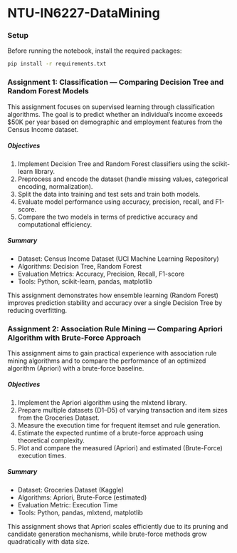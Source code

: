 # NTU-IN6227-DataMining

### Setup

Before running the notebook, install the required packages:

```bash
pip install -r requirements.txt
```

### Assignment 1: Classification — Comparing Decision Tree and Random Forest Models

This assignment focuses on supervised learning through classification algorithms.
The goal is to predict whether an individual’s income exceeds $50K per year based on demographic and employment features from the Census Income dataset.

##### Objectives

1. Implement Decision Tree and Random Forest classifiers using the scikit-learn library.
2. Preprocess and encode the dataset (handle missing values, categorical encoding, normalization).
3. Split the data into training and test sets and train both models.
4. Evaluate model performance using accuracy, precision, recall, and F1-score.
5. Compare the two models in terms of predictive accuracy and computational efficiency.

##### Summary

- Dataset: Census Income Dataset (UCI Machine Learning Repository)
- Algorithms: Decision Tree, Random Forest
- Evaluation Metrics: Accuracy, Precision, Recall, F1-score
- Tools: Python, scikit-learn, pandas, matplotlib

This assignment demonstrates how ensemble learning (Random Forest) improves prediction stability and accuracy over a single Decision Tree by reducing overfitting.

### Assignment 2: Association Rule Mining — Comparing Apriori Algorithm with Brute-Force Approach

This assignment aims to gain practical experience with association rule mining algorithms and to compare the performance of an optimized algorithm (Apriori) with a brute-force baseline.

##### Objectives

1. Implement the Apriori algorithm using the mlxtend library.
2. Prepare multiple datasets (D1–D5) of varying transaction and item sizes from the Groceries Dataset.
3. Measure the execution time for frequent itemset and rule generation.
4. Estimate the expected runtime of a brute-force approach using theoretical complexity.
5. Plot and compare the measured (Apriori) and estimated (Brute-Force) execution times.

##### Summary

- Dataset: Groceries Dataset (Kaggle)
- Algorithms: Apriori, Brute-Force (estimated)
- Evaluation Metric: Execution Time
- Tools: Python, pandas, mlxtend, matplotlib

This assignment shows that Apriori scales efficiently due to its pruning and candidate generation mechanisms, while brute-force methods grow quadratically with data size.
